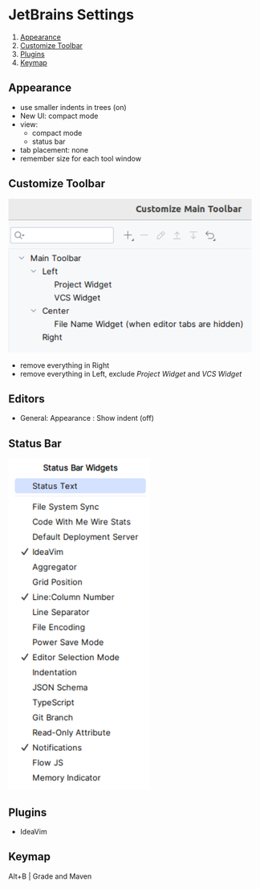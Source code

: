 # JetBrains Settings

1. [Appearance](#appearance)
2. [Customize Toolbar](#customize-toolbar)
3. [Plugins](#plugins)
4. [Keymap](#keymap)

## Appearance

- use smaller indents in trees (on)
- New UI: compact mode
- view:
  - compact mode
  - status bar
- tab placement: none
- remember size for each tool window


## Customize Toolbar

![customize_toolbar](jetbrains-settings/customize-toolbar.png)

- remove everything in Right
- remove everything in Left, exclude *Project Widget* and *VCS Widget*

## Editors

- General: Appearance : Show indent (off)

## Status Bar

![status-bar](jetbrains-settings/status-bar.png)

## Plugins

- IdeaVim

## Keymap

Alt+B | Grade and Maven

